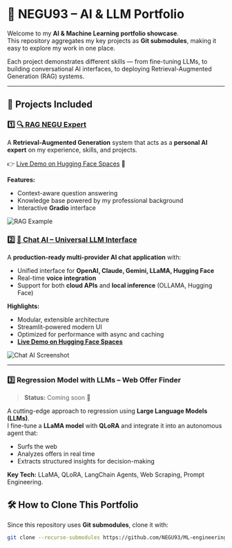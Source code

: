 # 🚀 NEGU93 – AI & LLM Portfolio

Welcome to my **AI & Machine Learning portfolio showcase**.  
This repository aggregates my key projects as **Git submodules**, making it easy to explore my work in one place.

Each project demonstrates different skills — from fine-tuning LLMs, to building conversational AI interfaces, to deploying Retrieval-Augmented Generation (RAG) systems.

---

## 📂 Projects Included


### 1️⃣ [🔍 RAG NEGU Expert](projects/rag-negu-expert)

A **Retrieval-Augmented Generation** system that acts as a **personal AI expert** on my experience, skills, and projects.

👉 [Live Demo on Hugging Face Spaces](https://huggingface.co/spaces/NEGU93/rag-negu-expert) 🤗

**Features:**
- Context-aware question answering
- Knowledge base powered by my professional background
- Interactive **Gradio** interface

![RAG Example](https://github.com/NEGU93/rag-negu-expert/img/chat_example.png)


### 2️⃣ [🤖 Chat AI – Universal LLM Interface](projects/chat_ai)


A **production-ready multi-provider AI chat application** with:
- Unified interface for **OpenAI, Claude, Gemini, LLaMA, Hugging Face**
- Real-time **voice integration**
- Support for both **cloud APIs** and **local inference** (OLLAMA, Hugging Face)

**Highlights:**
- Modular, extensible architecture
- Streamlit-powered modern UI
- Optimized for performance with async and caching
- **[Live Demo on Hugging Face Spaces](https://huggingface.co/spaces/NEGU93/chat_ai)**

![Chat AI Screenshot](projects/chat_ai/static/Screenshot.png)

---

### 3️⃣ **Regression Model with LLMs – Web Offer Finder**
> **Status:** Coming soon 🚧

A cutting-edge approach to regression using **Large Language Models (LLMs)**.  
I fine-tune a **LLaMA model** with **QLoRA** and integrate it into an autonomous agent that:
- Surfs the web
- Analyzes offers in real time
- Extracts structured insights for decision-making

**Key Tech:** LLaMA, QLoRA, LangChain Agents, Web Scraping, Prompt Engineering.

## 🛠️ How to Clone This Portfolio

Since this repository uses **Git submodules**, clone it with:
```bash
git clone --recurse-submodules https://github.com/NEGU93/ML-engineering.git

